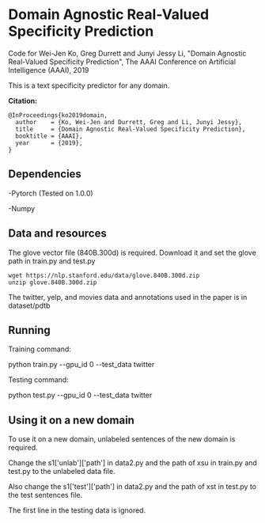 # Domain Agnostic Real-Valued Specificity Prediction
Code for
Wei-Jen Ko, Greg Durrett and Junyi Jessy Li, "Domain Agnostic Real-Valued Specificity Prediction", The AAAI Conference on Artificial Intelligence (AAAI), 2019

This is a text specificity predictor for any domain. 

**Citation:**
```
@InProceedings{ko2019domain,
  author    = {Ko, Wei-Jen and Durrett, Greg and Li, Junyi Jessy},
  title     = {Domain Agnostic Real-Valued Specificity Prediction},
  booktitle = {AAAI},
  year      = {2019},
}
```


## Dependencies
-Pytorch (Tested on 1.0.0)

-Numpy

## Data and resources
The glove vector file (840B.300d) is required. Download it and set the glove path in train.py and test.py
```
wget https://nlp.stanford.edu/data/glove.840B.300d.zip
unzip glove.840B.300d.zip
```
The twitter, yelp, and movies data and annotations used in the paper is in dataset/pdtb


## Running 
Training command:

python train.py  --gpu_id 0 --test_data twitter

Testing command:

python test.py  --gpu_id 0 --test_data twitter

## Using it on a new domain
To use it on a new domain, unlabeled sentences of the new domain is required.

Change the s1['unlab']['path'] in data2.py and the path of xsu in train.py and test.py to the unlabeled data file.

Also change the s1['test']['path'] in data2.py and the path of xst in test.py to the test sentences file.

The first line in the testing data is ignored.



